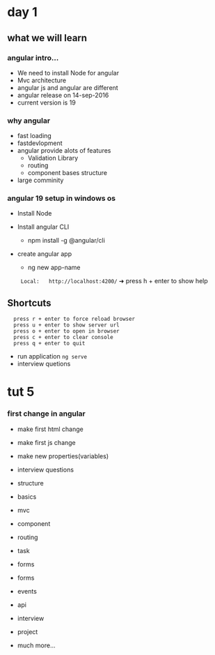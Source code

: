 # day 1

## what we will learn

### angular intro...
* We need to install Node for angular
* Mvc architecture
* angular js and angular are different
* angular release on 14-sep-2016
* current version is 19
### why angular
* fast loading
* fastdevlopment
* angular provide alots of features
  * Validation Library
  * routing
  * component bases structure
* large comminity

### angular 19 setup in windows os 
  * Install Node
  * Install angular CLI
    * npm install -g @angular/cli 
  * create angular app
    * ng new app-name
   
    ``` Local:   http://localhost:4200/```
  ➜  press h + enter to show help
## Shortcuts
```
  press r + enter to force reload browser
  press u + enter to show server url
  press o + enter to open in browser
  press c + enter to clear console
  press q + enter to quit
  ```
  * run application `ng serve` 
  * interview quetions

# tut 5

### first change in angular
  * make first html change
  * make first js change
  * make new properties(variables)
  * interview questions

* structure
* basics
* mvc
* component
* routing
* task
* forms
* forms
* events
* api
* interview
* project
* much more...